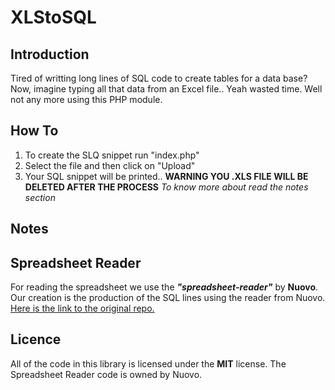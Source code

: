 # XLStoSQL

## Introduction
Tired of writting long lines of SQL code to create tables for a data base? Now, imagine typing all that data from an Excel file.. Yeah wasted time. Well not any more using this PHP module.

## How To
1. To create the SLQ snippet run "index.php"
2. Select the file and then click on "Upload"
3. Your SQL snippet will be printed..
**WARNING YOU .XLS FILE WILL BE DELETED AFTER THE PROCESS**
_To know more about read the notes section_

## Notes

## Spreadsheet Reader
For reading the spreadsheet we use the __*"spreadsheet-reader"*__ by __Nuovo__. Our creation is the production of the SQL lines using the reader from Nuovo. [Here is the link to the original repo.](https://github.com/nuovo/spreadsheet-reader)

## Licence

All of the code in this library is licensed under the **MIT** license. The Spreadsheet Reader code is owned by Nuovo.